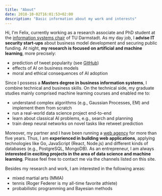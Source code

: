 ```yaml
---
title: "About"
date: 2018-10-02T16:01:53+02:00
description: "Basic information about my work and interests"
---
```


Hi, I'm Felix, currently working as a research associate and PhD student at
the [information systems chair](https://www.is.tu-darmstadt.de/fachgebiet_is/index.en.jsp)
of TU Darmstadt. As my day job, I **advise IT security start-ups** about business
model development and securing public funding. At night, **my research is focused
on artificial and machine learning**, more precisely:

- prediction of tweet popularity (see [GitHub](https://github.com/felixpeters/tweet-engagement-prediction))
- effects of AI on business models
- moral and ethical consequences of AI adoption

Since I possess a **Masters degree in business information systems**, I combine
technical and business skills. On the technical side, my graduate studies 
mainly comprised machine learning courses and enabled me to:

- understand complex algorithms (e.g., Gaussian Processes, EM) and implement
them from scratch
- run a real-world data science project end-to-end
- learn about classical AI problems, e.g., search and planning
- train deep neural networks on novel tasks like retweet prediction

Moreover, my partner and I have been running a [web agency](https://albrechtpeters.de/) for more than
five years. Thus, I am **experienced in building web applications**, applying
technologies like Go, JavaScript (React, Node.js) and different kinds of
databases (e.g., PostgreSQL, MongoDB). As an entrepreneur, I am always **interested
in exciting projects in the area of data science and machine learning**. Please
feel free to contact me via the channels listed on this site.

Besides my research and work, I am interested in the following areas:

- mixed martial arts (MMA)
- tennis (Roger Federer is my all-time favorite athlete)
- probabilistic programming and Bayesian methods

